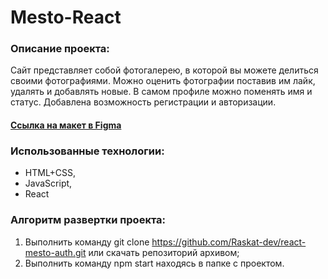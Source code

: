 # Mesto-React

### Описание проекта:
Сайт представляет собой фотогалерею, в которой вы можете делиться своими фотографиями. Можно оценить фотографии поставив им лайк, удалять и добавлять новые. В самом профиле можно поменять имя и статус. Добавлена возможность регистрации и авторизации.

#### [Ссылка на макет в Figma](https://www.figma.com/file/fUESH7icdnexdbpwgYsUcc/Sprint-14-RU?node-id=0%3A1)

### Использованные технологии:
* HTML+CSS,
* JavaScript,
* React

### Алгоритм развертки проекта:
1. Выполнить команду git clone https://github.com/Raskat-dev/react-mesto-auth.git или скачать репозиторий архивом;
2. Выполнить команду npm start находясь в папке с проектом.
